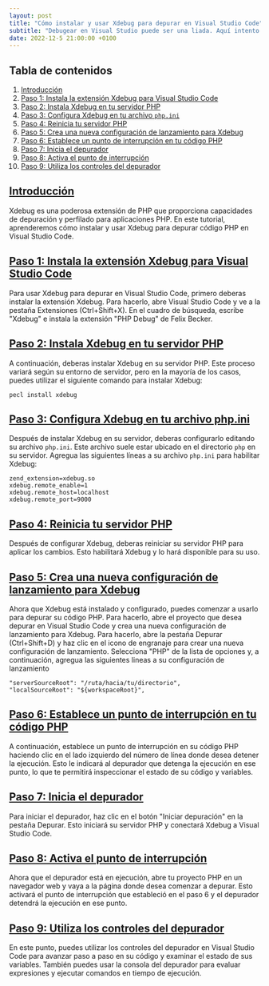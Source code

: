```yaml
---
layout: post
title: "Cómo instalar y usar Xdebug para depurar en Visual Studio Code"
subtitle: "Debugear en Visual Studio puede ser una liada. Aquí intento ahorrarte el tiempo que perdí encontrando cómo hacerlo."
date: 2022-12-5 21:00:00 +0100
---
```


## Tabla de contenidos

1. [Introducción](#introducción)
2. [Paso 1: Instala la extensión Xdebug para Visual Studio Code](#paso-1-instala-la-extensión-xdebug-para-visual-studio-code)
3. [Paso 2: Instala Xdebug en tu servidor PHP](#paso-2-instala-xdebug-en-tu-servidor-php)
4. [Paso 3: Configura Xdebug en tu archivo `php.ini`](#paso-3-configura-xdebug-en-tu-archivo-phpini)
5. [Paso 4: Reinicia tu servidor PHP](#paso-4-reinicia-tu-servidor-php)
6. [Paso 5: Crea una nueva configuración de lanzamiento para Xdebug](#paso-5-crea-una-nueva-configuración-de-lanzamiento-para-xdebug)
7. [Paso 6: Establece un punto de interrupción en tu código PHP](#paso-6-establece-un-punto-de-interrupción-en-tu-código-php)
8. [Paso 7: Inicia el depurador](#paso-7-inicia-el-depurador)
9. [Paso 8: Activa el punto de interrupción](#paso-8-activa-el-punto-de-interrupción)
10. [Paso 9: Utiliza los controles del depurador](#paso-9-utiliza-los-controles-del-depurador)


## [Introducción][index]

Xdebug es una poderosa extensión de PHP que proporciona capacidades de depuración y perfilado para aplicaciones PHP. En este tutorial, aprenderemos cómo instalar y usar Xdebug para depurar código PHP en Visual Studio Code.

## [Paso 1: Instala la extensión Xdebug para Visual Studio Code][index]

Para usar Xdebug para depurar en Visual Studio Code, primero deberas instalar la extensión Xdebug. Para hacerlo, abre Visual Studio Code y ve a la pestaña Extensiones (Ctrl+Shift+X). En el cuadro de búsqueda, escribe "Xdebug" e instala la extensión "PHP Debug" de Felix Becker.

## [Paso 2: Instala Xdebug en tu servidor PHP][index]

A continuación, deberas instalar Xdebug en su servidor PHP. Este proceso variará según su entorno de servidor, pero en la mayoría de los casos, puedes utilizar el siguiente comando para instalar Xdebug:

```
pecl install xdebug
```

## [Paso 3: Configura Xdebug en tu archivo php.ini][index]

Después de instalar Xdebug en su servidor, deberas configurarlo editando su archivo `php.ini`. Este archivo suele estar ubicado en el directorio `php` en su servidor. Agregua las siguientes líneas a su archivo `php.ini` para habilitar Xdebug:

```
zend_extension=xdebug.so
xdebug.remote_enable=1
xdebug.remote_host=localhost
xdebug.remote_port=9000
```

## [Paso 4: Reinicia tu servidor PHP][index]

Después de configurar Xdebug, deberas reiniciar su servidor PHP para aplicar los cambios. Esto habilitará Xdebug y lo hará disponible para su uso.

## [Paso 5: Crea una nueva configuración de lanzamiento para Xdebug][index]

Ahora que Xdebug está instalado y configurado, puedes comenzar a usarlo para depurar su código PHP. Para hacerlo, abre el proyecto que desea depurar en Visual Studio Code y crea una nueva configuración de lanzamiento para Xdebug. Para hacerlo, abre la pestaña Depurar (Ctrl+Shift+D) y haz clic en el icono de engranaje para crear una nueva configuración de lanzamiento. Selecciona "PHP" de la lista de opciones y, a continuación, agregua las siguientes lineas a su configuración de lanzamiento

```
"serverSourceRoot": "/ruta/hacia/tu/directorio",
"localSourceRoot": "${workspaceRoot}",
```

## [Paso 6: Establece un punto de interrupción en tu código PHP][index]

A continuación, establece un punto de interrupción en su código PHP haciendo clic en el lado izquierdo del número de línea donde desea detener la ejecución. Esto le indicará al depurador que detenga la ejecución en ese punto, lo que te permitirá inspeccionar el estado de su código y variables.

## [Paso 7: Inicia el depurador][index]

Para iniciar el depurador, haz clic en el botón "Iniciar depuración" en la pestaña Depurar. Esto iniciará su servidor PHP y conectará Xdebug a Visual Studio Code.

## [Paso 8: Activa el punto de interrupción][index]

Ahora que el depurador está en ejecución, abre tu proyecto PHP en un navegador web y vaya a la página donde desea comenzar a depurar. Esto activará el punto de interrupción que estableció en el paso 6 y el depurador detendrá la ejecución en ese punto.

## [Paso 9: Utiliza los controles del depurador][index]

En este punto, puedes utilizar los controles del depurador en Visual Studio Code para avanzar paso a paso en su código y examinar el estado de sus variables. También puedes usar la consola del depurador para evaluar expresiones y ejecutar comandos en tiempo de ejecución.



[index]: #tabla-de-contenidos
